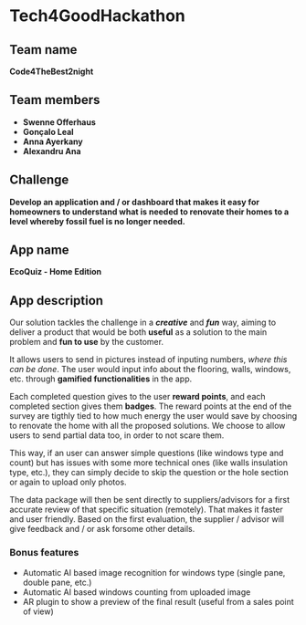# Tech4GoodHackathon

## Team name
**Code4TheBest2night**

## Team members
* **Swenne Offerhaus**
* **Gonçalo Leal**
* **Anna Ayerkany**
* **Alexandru Ana**

## Challenge
**Develop an application and / or dashboard that makes it easy for homeowners to understand what is needed to renovate their homes to a level whereby fossil fuel is no longer needed.**

## App name
**EcoQuiz - Home Edition**

## App description
Our solution tackles the challenge in a **_creative_** and **_fun_** way, aiming to deliver a product that would be both **useful** as a solution to the main problem and **fun to use** by the customer.

It allows users to send in pictures instead of inputing numbers, _where this can be done_. The user would input info about the flooring, walls, windows, etc. through **gamified functionalities** in the app. 

Each completed question gives to the user **reward points**, and each completed section gives them **badges**.
The reward points at the end of the survey are tigthly tied to how much energy the user would save by choosing to renovate the home with all the proposed solutions.
We choose to allow users to send partial data too, in order to not scare them. 

This way, if an user can answer	simple questions (like windows type and count) but has issues with some more technical ones (like walls insulation type, etc.), they can simply decide to skip the question or the hole section or again to upload only photos.

The data package will then be sent directly to suppliers/advisors for a first accurate review of that specific situation (remotely). That makes it faster and user friendly. Based on the first evaluation, the supplier / advisor will give feedback and / or ask forsome other details.

### Bonus features
* Automatic AI based image recognition for windows type (single pane, double pane, etc.)
* Automatic AI based windows counting from uploaded image
* AR plugin to show a preview of the final result (useful from a sales point of view)
